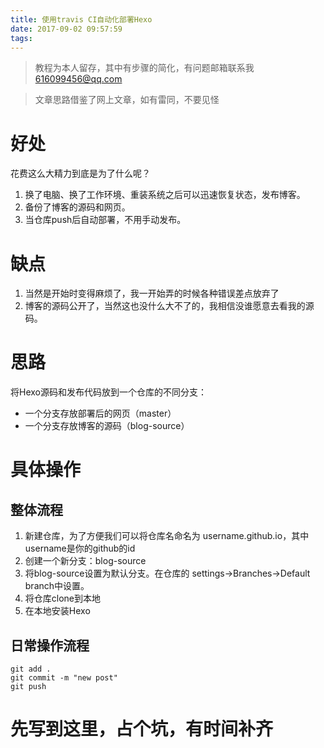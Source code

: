 ```yaml
---
title: 使用travis CI自动化部署Hexo
date: 2017-09-02 09:57:59
tags:
---
```

> 教程为本人留存，其中有步骤的简化，有问题邮箱联系我 616099456@qq.com

> 文章思路借鉴了网上文章，如有雷同，不要见怪
# 好处

花费这么大精力到底是为了什么呢？

1. 换了电脑、换了工作环境、重装系统之后可以迅速恢复状态，发布博客。
2. 备份了博客的源码和网页。
3. 当仓库push后自动部署，不用手动发布。

# 缺点
1. 当然是开始时变得麻烦了，我一开始弄的时候各种错误差点放弃了
2. 博客的源码公开了，当然这也没什么大不了的，我相信没谁愿意去看我的源码。

# 思路
将Hexo源码和发布代码放到一个仓库的不同分支：
- 一个分支存放部署后的网页（master）
- 一个分支存放博客的源码（blog-source）

# 具体操作
## 整体流程
1. 新建仓库，为了方便我们可以将仓库名命名为 username.github.io，其中username是你的github的id
1. 创建一个新分支：blog-source
1. 将blog-source设置为默认分支。在仓库的 settings->Branches->Default branch中设置。
1. 将仓库clone到本地
1. 在本地安装Hexo

## 日常操作流程
```
git add .  
git commit -m "new post" 
git push

```

# 先写到这里，占个坑，有时间补齐
[ ](http://www.jianshu.com/p/5691815b81b6)
[ ](https://zhuanlan.zhihu.com/p/26625249?utm_source=weibo&utm_medium=social)


